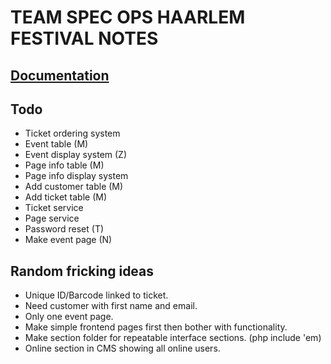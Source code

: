 # TEAM SPEC OPS HAARLEM FESTIVAL NOTES

## [Documentation](https://github.com/Galaxyzd/haarlem-festival-1920/wiki)

## Todo

* Ticket ordering system
* Event table (M)
* Event display system (Z)
* Page info table (M)
* Page info display system
* Add customer table (M)
* Add ticket table (M)
* Ticket service
* Page service
* Password reset (T)
* Make event page (N)

## Random fricking ideas

* Unique ID/Barcode linked to ticket.
* Need customer with first name and email.
* Only one event page.
* Make simple frontend pages first then bother with functionality.
* Make section folder for repeatable interface sections. (php include 'em)
* Online section in CMS showing all online users.